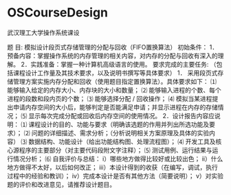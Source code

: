 # OSCourseDesign
 武汉理工大学操作系统课设

题  目:  模拟设计段页式存储管理的分配与回收（FIFO置换算法）
初始条件：
1．	预备内容：掌握操作系统的内存管理的相关内容，对内存的分配与回收有深入的理解。
2．实践准备：掌握一种计算机高级语言的使用。
要求完成的主要任务: （包括课程设计工作量及其技术要求，以及说明书撰写等具体要求）
1．	采用段页式存储管理方案实施内存分配和回收（使用题目指定置换算法）。具体要求如下：
⑴	能够输入给定的内存大小、内存块的大小和数量；
⑵	能够输入进程的个数、每个进程的段数和段内页的个数；
⑶	能够选择分配 / 回收操作；
⑷	模拟当某进程提出申请内存空间的大小后，能够判定是否能满足申请；并显示进程在内存的存储情况；
⑸	显示每次完成分配或回收后内存空间的使用情况。
2．设计报告内容应说明：
⑴ 课程设计的目的、功能与要求（明确该选题的作用并列出所选功能及要求）；
⑵ 问题的详细描述、需求分析；（分析说明相关方案原理及具体的实验内容）
⑶ 数据结构、功能设计（给出功能结构图、处理流程图）；
⑷	开发工具及核心源程序的主要部分（对主要代码段附文字注释）；
⑸	测试用例、运行结果与运行情况分析；
⑹ 自我评价与总结：
i）哪些地方做得比较好或比较出色；
ii）什么地方做得不太好，以后如何改正；
iii）本设计得到的收获（在编写，调试，执行过程中的经验和教训）；
iv）完成本设计是否有其他方法（简要说明）；
v）对实验题的评价和改进意见，请推荐设计题目。 
